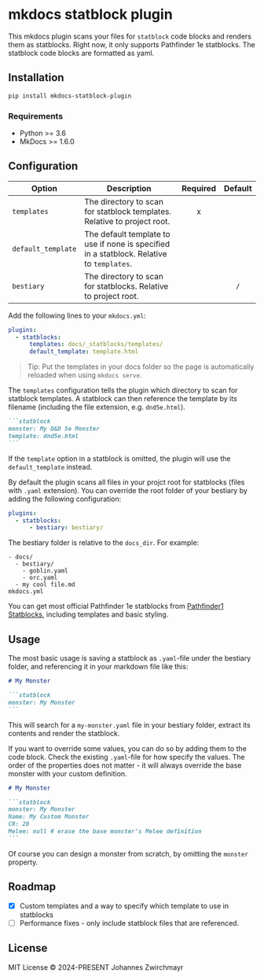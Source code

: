 # mkdocs statblock plugin

This mkdocs plugin scans your files for `statblock` code blocks and renders them
as statblocks. Right now, it only supports Pathfinder 1e statblocks. The
statblock code blocks are formatted as yaml.

## Installation

```sh
pip install mkdocs-statblock-plugin
```

### Requirements

* Python >= 3.6
* MkDocs >= 1.6.0

## Configuration

| Option             | Description                                                                               | Required | Default |
| ------------------ | ----------------------------------------------------------------------------------------- | :------: | :-----: |
| `templates`        | The directory to scan for statblock templates. Relative to project root.                  |    x     |         |
| `default_template` | The default template to use if none is specified in a statblock. Relative to `templates`. |          |         |
| `bestiary`         | The directory to scan for statblocks. Relative to project root.                           |          |   `/`   |

Add the following lines to your `mkdocs.yml`:

```yaml
plugins:
  - statblocks:
      templates: docs/_statblocks/templates/
      default_template: template.html
```

> Tip: Put the templates in your docs folder so the page is automatically
> reloaded when using `mkdocs serve`.

The `templates` configuration tells the plugin which directory to scan for
statblock templates. A statblock can then reference the template by its filename
(including the file extension, e.g. `dnd5e.html`).

````md
```statblock
monster: My D&D 5e Monster
template: dnd5e.html
```
````

If the `template` option in a statblock is omitted, the plugin will use the
`default_template` instead.

By default the plugin scans all files in your projct root for statblocks (files
with `.yaml` extension). You can override the root folder of your bestiary by
adding the following configuration:

```yaml
plugins:
  - statblocks:
      - bestiary: bestiary/
```

The bestiary folder is relative to the `docs_dir`. For example:

```
- docs/
  - bestiary/
    - goblin.yaml
    - orc.yaml
  - my cool file.md
mkdocs.yml
```

You can get most official Pathfinder 1e statblocks from [Pathfinder1
Statblocks](https://github.com/johannes-z/pathfinder1-statblocks), including
templates and basic styling.

## Usage

The most basic usage is saving a statblock as `.yaml`-file under the bestiary
folder, and referencing it in your markdown file like this:

````md
# My Monster

```statblock
monster: My Monster
```
````

This will search for a `my-monster.yaml` file in your bestiary folder, extract
its contents and render the statblock.

If you want to override some values, you can do so by adding them to the code
block. Check the existing `.yaml`-file for how specify the values. The order of
the properties does not matter - it will always override the base monster with
your custom definition.

````md
# My Monster

```statblock
monster: My Monster
Name: My Custom Monster
CR: 20
Melee: null # erase the base monster's Melee definition
```
````

Of course you can design a monster from scratch, by omitting the `monster`
property.


## Roadmap

* [x] Custom templates and a way to specify which template to use in statblocks
* [ ] Performance fixes - only include statblock files that are referenced.

## License
MIT License © 2024-PRESENT Johannes Zwirchmayr
